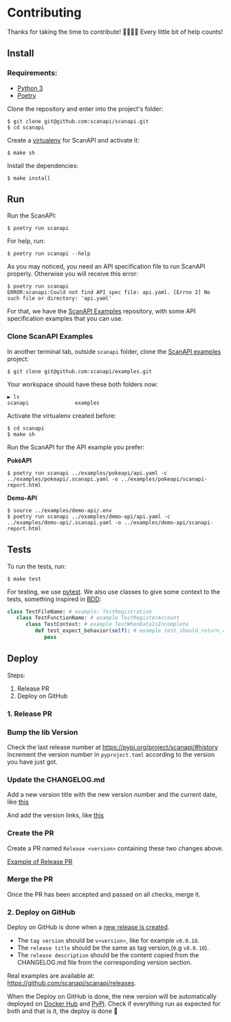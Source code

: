 # Contributing

Thanks for taking the time to contribute! 🙇‍♀️🙇‍♂️ Every little bit of help counts!

## Install

### Requirements:
- [Python 3][python]
- [Poetry][poetry]

Clone the repository and enter into the project's folder:

```shell
$ git clone git@github.com:scanapi/scanapi.git
$ cd scanapi
```

Create a [virtualenv][virtualenv] for ScanAPI and activate it:

```shell
$ make sh
```

Install the dependencies:

```shell
$ make install
```

## Run

Run the ScanAPI:

```shell
$ poetry run scanapi
```

For help, run:

```shell
$ poetry run scanapi --help
```

As you may noticed, you need an API specification file to run ScanAPI properly.
Otherwise you will receive this error:

```shell
$ poetry run scanapi
ERROR:scanapi:Could not find API spec file: api.yaml. [Errno 2] No such file or directory: 'api.yaml'
```

For that, we have the [ScanAPI Examples][scanapi-examples] repository, with some API specification
examples that you can use.

### Clone ScanAPI Examples

In another terminal tab, outside `scanapi` folder, clone the [ScanAPI examples][scanapi-examples] project:

```shell
$ git clone git@github.com:scanapi/examples.git
```

Your workspace should have these both folders now:

```shell
▶ ls
scanapi               examples
```

Activate the virtualenv created before:

```shell
$ cd scanapi
$ make sh
```

Run the ScanAPI for the API example you prefer:

**PokèAPI**

```shell
$ poetry run scanapi ../examples/pokeapi/api.yaml -c ../examples/pokeapi/.scanapi.yaml -o ../examples/pokeapi/scanapi-report.html
```

**Demo-API**

```shell
$ source ../examples/demo-api/.env
$ poetry run scanapi ../examples/demo-api/api.yaml -c ../examples/demo-api/.scanapi.yaml -o ../examples/demo-api/scanapi-report.html
```

## Tests

To run the tests, run:

```shell
$ make test
```

For testing, we use [pytest](https://docs.pytest.org/en/stable/). We also use classes to give some
context to the tests, something inspired in [BDD](https://www.departmentofproduct.com/blog/writing-bdd-test-scenarios/):

```python
class TestFileName: # example: TestRegistration
   class TestFunctionName: # example TestRegisterAccount
      class TestContext: # example TestWhenDataIsIncomplete
         def test_expect_behavior(self): # example test_should_return_422
            pass
```

## Deploy

Steps:
1. Release PR
2. Deploy on GitHub

### 1. Release PR

### Bump the lib Version

Check the last release number at https://pypi.org/project/scanapi/#history
Increment the version number in `pyproject.toml` according to the version you have just got.

### Update the CHANGELOG.md

Add a new version title with the new version number and the current date, like [this](https://github.com/camilamaia/scanapi/commit/86e89e6ab52bbf64e058c02dbfdbbb1500066bff#diff-4ac32a78649ca5bdd8e0ba38b7006a1eR9-R10)

And add the version links, like [this](https://github.com/camilamaia/scanapi/commit/86e89e6ab52bbf64e058c02dbfdbbb1500066bff#diff-4ac32a78649ca5bdd8e0ba38b7006a1eR69-R70)

### Create the PR

Create a PR named `Release <version>` containing these two changes above.

[Example of Release PR](https://github.com/camilamaia/scanapi/commit/86e89e6ab52bbf64e058c02dbfdbbb1500066bff)

### Merge the PR

Once the PR has been accepted and passed on all checks, merge it.

### 2. Deploy on GitHub

Deploy on GitHub is done when a [new release is created][creating-releases].

- The `tag version` should be `v<version>`, like for example `v0.0.18`.
- The `release title` should be the same as tag version,(e.g `v0.0.18`).
- The `release description` should be the content copied from the CHANGELOG.md file from the
corresponding version section.

Real examples are available at: https://github.com/scanapi/scanapi/releases.

When the Deploy on GitHub is done, the new version will be automatically deployed on [Docker Hub][scanapi-on-docker-hub] and [PyPI][scanapi-on-pypi].
Check if everything run as expected for both and that is it, the deploy is done 🎉


[creating-releases]: https://help.github.com/en/enterprise/2.13/user/articles/creating-releases
[poetry]: https://python-poetry.org/docs/#installation
[python]: https://www.python.org/downloads/
[scanapi-examples]: https://github.com/scanapi/examples
[scanapi-on-docker-hub]: https://hub.docker.com/r/camilamaia/scanapi
[scanapi-on-pypi]: https://pypi.org/project/scanapi/
[virtualenv]: https://virtualenv.pypa.io/en/latest/
